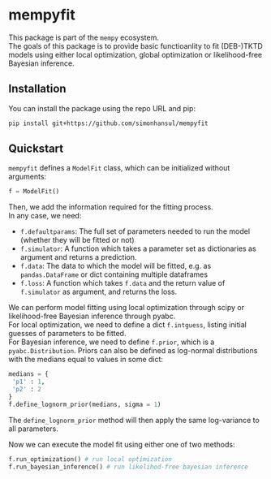 # mempyfit

This package is part of the `mempy` ecosystem. <br>
The goals of this package is to provide basic functioanlity to fit (DEB-)TKTD models using either local optimization, global optimization or likelihood-free Bayesian inference.

## Installation

You can install the package using the repo URL and pip:

```bash
pip install git+https://github.com/simonhansul/mempyfit
```

## Quickstart


`mempyfit` defines a `ModelFit` class, which can be initialized without arguments:

```Python
f = ModelFit()
```

Then, we add the information required for the fitting process. <br>
In any case, we need:

- `f.defaultparams`: The full set of parameters needed to run the model (whether they will be fitted or not)
- `f.simulator`: A function which takes a parameter set as dictionaries as argument and returns a prediction.
- `f.data`: The data to which the model will be fitted, e.g. as `pandas.DataFrame` or dict containing multiple dataframes
- `f.loss`: A function which takes `f.data` and the return value of `f.simulator` as argument, and returns the loss.

 We can perform model fitting using local optimization through scipy or likelihood-free Bayesian inference through pyabc. <br>
 For local optimization, we need to define a dict `f.intguess`, listing initial guesses of parameters to be fitted. <br>
 For Bayesian inference, we need to define `f.prior`, which is a `pyabc.Distribution`. 
 Priors can also be defined as log-normal distributions with the medians equal to values in some dict:

 ```Python
medians = {
  'p1' : 1,
  'p2' : 2
}
f.define_lognorm_prior(medians, sigma = 1)
```

The `define_lognorm_prior` method will then apply the same log-variance to all parameters. <br> 

Now we can execute the model fit using either one of two methods:

```Python
f.run_optimization() # run local optimization
f.run_bayesian_inference() # run likelihod-free bayesian inference
```
